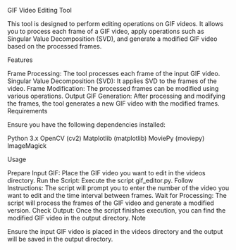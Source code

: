 GIF Video Editing Tool

This tool is designed to perform editing operations on GIF videos. It allows you to process each frame of a GIF video, apply operations such as Singular Value Decomposition (SVD), and generate a modified GIF video based on the processed frames.

Features

Frame Processing: The tool processes each frame of the input GIF video.
Singular Value Decomposition (SVD): It applies SVD to the frames of the video.
Frame Modification: The processed frames can be modified using various operations.
Output GIF Generation: After processing and modifying the frames, the tool generates a new GIF video with the modified frames.
Requirements

Ensure you have the following dependencies installed:

Python 3.x
OpenCV (cv2)
Matplotlib (matplotlib)
MoviePy (moviepy)
ImageMagick


Usage

Prepare Input GIF: Place the GIF video you want to edit in the videos directory.
Run the Script: Execute the script gif_editor.py.
Follow Instructions: The script will prompt you to enter the number of the video you want to edit and the time interval between frames.
Wait for Processing: The script will process the frames of the GIF video and generate a modified version.
Check Output: Once the script finishes execution, you can find the modified GIF video in the output directory.
Note

Ensure the input GIF video is placed in the videos directory and the output will be saved in the output directory.
